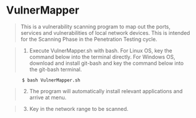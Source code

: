 # VulnerMapper

> This is a vulnerability scanning program to map out the ports, services and vulnerabilities of local network devices. This is intended  
for the Scanning Phase in the Penetration Testing cycle.

>   1. Execute VulnerMapper.sh with bash. For Linux OS, key the command below into the terminal directly. For Windows OS, download and            install git-bash and key the command below into the git-bash terminal.
     
          $ bash VulnerMapper.sh
      
    
>   2. The program will automatically install relevant applications and arrive at menu.

>   3. Key in the network range to be scanned.
